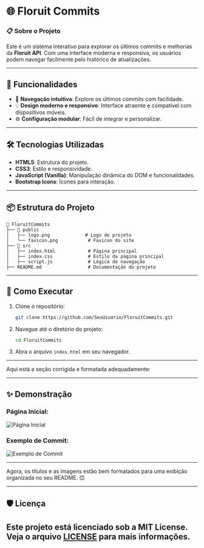 # 🌐 Floruit Commits

### 📋 Sobre o Projeto
Este é um sistema interativo para explorar os últimos commits e melhorias da **Floruit API**. Com uma interface moderna e responsiva, os usuários podem navegar facilmente pelo histórico de atualizações.

---

## 🎯 Funcionalidades

- 🚀 **Navegação intuitiva**: Explore os últimos commits com facilidade.
- 💡 **Design moderno e responsivo**: Interface atraente e compatível com dispositivos móveis.
- ⚙️ **Configuração modular**: Fácil de integrar e personalizar.

---

## 🛠️ Tecnologias Utilizadas

- **HTML5**: Estrutura do projeto.
- **CSS3**: Estilo e responsividade.
- **JavaScript (Vanilla)**: Manipulação dinâmica do DOM e funcionalidades.
- **Bootstrap Icons**: Ícones para interação.

---

## 📦 Estrutura do Projeto

```
📂 FloruitCommits
├── 📂 public
│   ├── logo.png             # Logo do projeto
│   └── favicon.png           # Favicon do site
├── 📂 src
│   ├── index.html            # Página principal
│   ├── index.css             # Estilo da página principal
│   ├── script.js             # Lógica de navegação
├── README.md                 # Documentação do projeto
```

---

## 🚀 Como Executar

1. Clone o repositório:
   ```bash
   git clone https://github.com/SeuUsuario/FloruitCommits.git
   ```
2. Navegue até o diretório do projeto:
   ```bash
   cd FloruitCommits
   ```
3. Abra o arquivo `index.html` em seu navegador.

---

Aqui está a seção corrigida e formatada adequadamente:

---

## ✨ Demonstração

### Página Inicial:
![Página Inicial](https://github.com/user-attachments/assets/6e7902a2-5e16-40d4-a9f8-5dfee24661ba)


### Exemplo de Commit:
![Exemplo de Commit](https://github.com/user-attachments/assets/d82b1adb-95c5-43c5-a8b6-512aba04e40d)

---

Agora, os títulos e as imagens estão bem formatados para uma exibição organizada no seu README. 😊


---

## 🛡️ Licença

Este projeto está licenciado sob a **MIT License**. Veja o arquivo [LICENSE](LICENSE) para mais informações.
--- 
